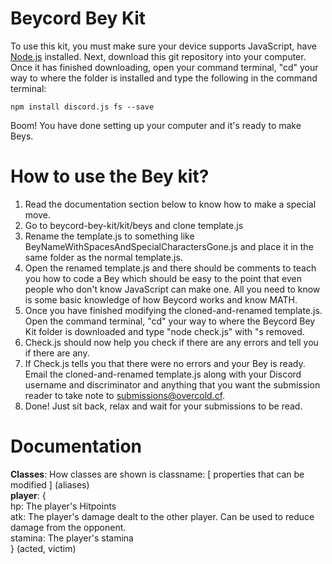 # Beycord Bey Kit

To use this kit, you must make sure your device supports JavaScript, have [Node.js](https://nodejs.org/en/) installed. Next, download this git repository into your computer. Once it has finished downloading, open your command terminal, "cd" your way to where the folder is installed and type the following in the command terminal:
```
npm install discord.js fs --save
```
Boom! You have done setting up your computer and it's ready to make Beys.

# How to use the Bey kit?
1) Read the documentation section below to know how to make a special move.
2) Go to beycord-bey-kit/kit/beys and clone template.js
3) Rename the template.js to something like BeyNameWithSpacesAndSpecialCharactersGone.js and place it in the same folder as the normal template.js.
4) Open the renamed template.js and there should be comments to teach you how to code a Bey which should be easy to the point that even people who don't know JavaScript can make one. All you need to know is some basic knowledge of how Beycord works and know MATH.
5) Once you have finished modifying the cloned-and-renamed template.js. Open the command terminal, "cd" your way to where the Beycord Bey Kit folder is downloaded and type "node check.js" with "s removed.
6) Check.js should now help you check if there are any errors and tell you if there are any.
7) If Check.js tells you that there were no errors and your Bey is ready. Email the cloned-and-renamed template.js along with your Discord username and discriminator and anything that you want the submission reader to take note to submissions@overcold.cf.
8) Done! Just sit back, relax and wait for your submissions to be read.

# Documentation
__**Classes**__:
How classes are shown is classname: [ properties that can be modified ] (aliases)  
**player**: {  
             hp: The player's Hitpoints  
             atk: The player's damage dealt to the other player. Can be used to reduce damage from the opponent.  
             stamina: The player's stamina  
            } (acted, victim)  
